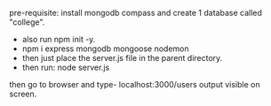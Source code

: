 pre-requisite: install mongodb compass and create 1 database called "college".
- also run npm init -y.
- npm i express mongodb mongoose nodemon
- then just place the server.js file in the parent directory.
- then run: node server.js

then go to browser and type- localhost:3000/users
output visible on screen.
